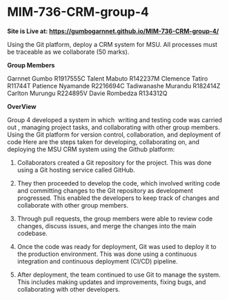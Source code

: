 # MIM-736-CRM-group-4
**Site is Live at: https://gumbogarnnet.github.io/MIM-736-CRM-group-4/**

Using the Git platform, deploy a CRM system for MSU. All processes must be traceable as we collaborate (50 marks).


**Group Members**

Garnnet Gumbo R1917555C
Talent Mabuto R142237M
Clemence Tatiro R11744T
Patience Nyamande R2216694C
Tadiwanashe Murandu R182414Z
Carlton Murungu  R224895V
Davie Rombedza R134312Q


**OverView**


Group 4 developed a system in which  writing and testing code was carried out , managing project tasks, and collaborating with other group members. Using the Git platform for version control, collaboration, and deployment of code Here are the steps taken for developing, collaborating on, and deploying the MSU CRM system using the Github platform:


1. Collaborators created a Git repository for the project. This was done using a Git hosting service called GitHub.

2. They then proceeded to develop the code, which involved writing code and committing changes to the Git repository as development progressed. This enabled the developers to keep track of changes and collaborate with other group members.

3. Through pull requests, the group members were able to review code changes, discuss issues, and merge the changes into the main codebase.

4. Once the code was ready for deployment, Git was used to deploy it to the production environment. This was done using a continuous integration and continuous deployment (CI/CD) pipeline.

5. After deployment, the team continued to use Git to manage the system. This includes making updates and improvements, fixing bugs, and collaborating with other developers.



